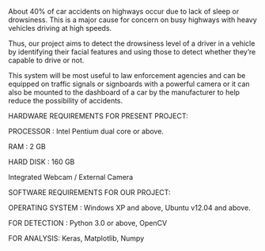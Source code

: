 About 40% of car accidents on highways occur due to lack of sleep or drowsiness. This is a major cause for concern on busy highways with heavy vehicles driving at high speeds. 

Thus, our project aims to detect the drowsiness level of a driver in a vehicle by identifying their facial features and using those to detect whether they’re capable to drive or not.

This system will be most useful to law enforcement agencies and can be equipped on traffic signals or signboards with a powerful camera or it can also be mounted to the dashboard of a car by the manufacturer to help reduce the possibility of accidents.

HARDWARE REQUIREMENTS FOR PRESENT PROJECT:

PROCESSOR : Intel Pentium dual core or above.

RAM : 2 GB

HARD DISK : 160 GB

Integrated Webcam / External Camera

SOFTWARE REQUIREMENTS FOR OUR PROJECT:

OPERATING SYSTEM : Windows XP and above, Ubuntu v12.04 and above.

FOR DETECTION : Python 3.0 or above, OpenCV

FOR ANALYSIS: Keras, Matplotlib, Numpy

